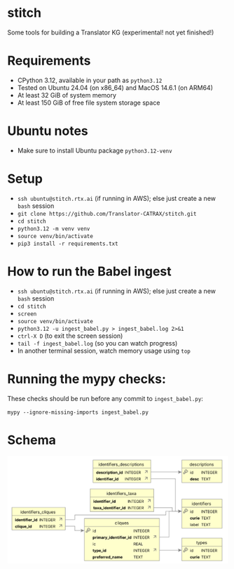 # stitch
Some tools for building a Translator KG (experimental! not yet finished!) 

# Requirements
- CPython 3.12, available in your path as `python3.12`
- Tested on Ubuntu 24.04 (on x86_64) and MacOS 14.6.1 (on ARM64)
- At least 32 GiB of system memory
- At least 150 GiB of free file system storage space

# Ubuntu notes
- Make sure to install Ubuntu package `python3.12-venv`

# Setup
- `ssh ubuntu@stitch.rtx.ai` (if running in AWS); else just create a new `bash` session
- `git clone https://github.com/Translator-CATRAX/stitch.git`
- `cd stitch`
- `python3.12 -m venv venv`
- `source venv/bin/activate`
- `pip3 install -r requirements.txt`

# How to run the Babel ingest

- `ssh ubuntu@stitch.rtx.ai` (if running in AWS); else just create a new `bash` session
- `cd stitch`
- `screen`
- `source venv/bin/activate`
- `python3.12 -u ingest_babel.py > ingest_babel.log 2>&1`
- `ctrl-X D` (to exit the screen session)
- `tail -f ingest_babel.log` (so you can watch progress)
- In another terminal session, watch memory usage using `top`

# Running the mypy checks:
These checks should be run before any commit to `ingest_babel.py`:
```
mypy --ignore-missing-imports ingest_babel.py
```

# Schema

![stitch Babel sqlite3 database schema](schema.png)

